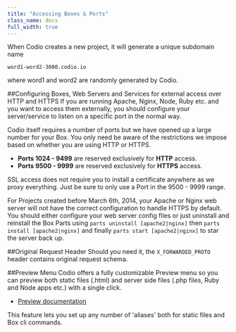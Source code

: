 ```yaml
---
title: "Accessing Boxes & Ports"
class_name: docs
full_width: true
---
```


When Codio creates a new project, it will generate a unique subdomain name

```
word1-word2-3000.codio.io
```

where word1 and word2 are randomly generated by Codio.




##Configuring Boxes, Web Servers and Services for external access over HTTP and HTTPS
If you are running Apache, Nginx, Node, Ruby etc. and you want to access them externally, you should configure your server/service to listen on a specific port in the normal way.

Codio itself requires a number of ports but we have opened up a large number for your Box. You only need be aware of the restrictions we impose based on whether you are using HTTP or HTTPS.

- **Ports 1024 - 9499** are reserved exclusively for **HTTP** access.
- **Ports 9500 - 9999** are reserved exclusively for **HTTPS** access.

SSL access does not require you to install a certificate anywhere as we proxy everything. Just be sure to only use a Port in the 9500 - 9999 range.

For Projects created before March 6th, 2014, your Apache or Nginx web server will not have the correct configuration to handle HTTPS by default. You should either configure your web server config files or just uninstall and reinstall the Box Parts using `parts uninstall [apache2|nginx]` then `parts install [apache2|nginx]` and finally `parts start [apache2|nginx]` to star the server back up.


##Original Request Header
Should you need it, the `X_FORWARDED_PROTO` header contains original request schema.


##Preview Menu
Codio offers a fully customizable Preview menu so you can preview both static files (.html) and server side files (.php files, Ruby and Node apps etc.) with a single click.

- [Preview documentation](/docs/ide/features/inline-preview)

This feature lets you set up any number of 'aliases' both for static files and Box cli commands.
